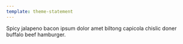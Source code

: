```yaml
---
template: theme-statement
---
```


Spicy jalapeno bacon ipsum dolor amet biltong capicola chislic doner buffalo beef hamburger.